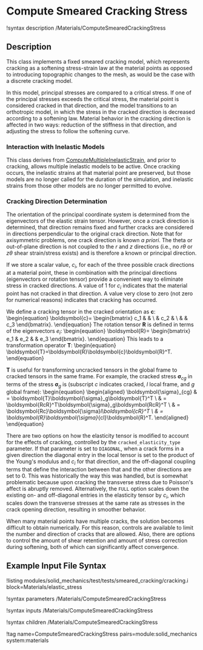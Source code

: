 # Compute Smeared Cracking Stress

!syntax description /Materials/ComputeSmearedCrackingStress

## Description

This class implements a fixed smeared cracking model, which represents cracking
as a softening stress-strain law at the material points as opposed to introducing
topographic changes to the mesh, as would be the case with a discrete cracking model.

In this model, principal stresses are compared to a critical stress.  If one of
the principal stresses exceeds the critical stress, the material point is considered
cracked in that direction, and the model transitions to an orthotropic model, in
which the stress in the cracked direction is decreased according to a softening
law. Material behavior in the cracking direction is affected in two ways: reduction
of the stiffness in that direction, and adjusting the stress to follow the softening
curve.

### Interaction with Inelastic Models

This class derives from [ComputeMultipleInelasticStrain](ComputeMultipleInelasticStress.md),
and prior to cracking, allows multiple inelastic models to be active. Once cracking
occurs, the inelastic strains at that material point are preserved, but those models
are no longer called for the duration of the simulation, and inelastic strains from
those other models are no longer permitted to evolve.

### Cracking Direction Determination

The orientation of the principal coordinate system is determined from the eigenvectors
of the elastic strain tensor.  However, once a crack direction is determined, that
direction remains fixed and further cracks are considered in directions perpendicular
to the original crack direction.  Note that for axisymmetric problems, one crack
direction is known *a priori*.  The theta or out-of-plane direction is not coupled
to the $r$ and $z$ directions (i.e., no $r\theta$ or $z\theta$ shear strain/stress
exists) and is therefore a known or principal direction.

If we store a scalar value, $c_i$, for each of the three possible crack directions
at a material point, these in combination with the principal directions (eigenvectors
or rotation tensor) provide a convenient way to eliminate stress in cracked directions.
A value of 1 for $c_i$ indicates that the material point has not cracked in that
direction.  A value very close to zero (not zero for numerical reasons) indicates
that cracking has occurred.

We define a cracking tensor in the cracked orientation as $\boldsymbol{c}$:
\begin{equation}
\boldsymbol{c}=
\begin{bmatrix}
c_1 & & \\
& c_2 & \\
& & c_3
\end{bmatrix}.
\end{equation}
The rotation tensor $\boldsymbol{R}$ is defined in terms of the eigenvectors $e_i$:
\begin{equation}
\boldsymbol{R}=
\begin{bmatrix}
e_1 & e_2 & & e_3
\end{bmatrix}.
\end{equation}
This leads to a transformation operator $\boldsymbol{T}$:
\begin{equation}
\boldsymbol{T}=\boldsymbol{R}\boldsymbol{c}\boldsymbol{R}^T.
\end{equation}

$\boldsymbol{T}$ is useful for transforming uncracked tensors in the global frame
to cracked tensors in the same frame.  For example, the cracked stress
$\boldsymbol{\sigma}_{cg}$ in terms of the stress $\boldsymbol{\sigma}_g$ is
(subscript $c$ indicates cracked, $l$ local frame, and $g$ global frame):
\begin{equation}
\begin{aligned}
\boldsymbol{\sigma}_{cg} & = \boldsymbol{T}\boldsymbol{\sigma}_g\boldsymbol{T}^T \\
                         & = \boldsymbol{RcR}^T\boldsymbol{\sigma}_g\boldsymbol{RcR}^T \\
                         & = \boldsymbol{Rc}\boldsymbol{\sigma}_l\boldsymbol{cR}^T \\
                         & = \boldsymbol{R}\boldsymbol{\sigma}_{cl}\boldsymbol{R}^T.
\end{aligned}
\end{equation}

There are two options on how the elasticity tensor is modified to account for the
effects of cracking, controlled by the `cracked_elasticity_type` parameter. If 
that parameter is set to `DIAGONAL`, when a crack forms in a given direction the
diagonal entry in the local tensor is set to the product of the Young's modulus
and $c_i$ for that direction, and the off-diagonal coupling terms that define the
interaction between that and the other directions are set to 0. This was historically
the way this was handled, but is somewhat problematic because upon cracking the 
transverse stress due to Poisson's affect is abruptly removed. Alternatively,
the `FULL` option scales down the existing on- and off-diagonal entries in the
elasticity tensor by $c_i$, which scales down the transverse stresses at the same
rate as stresses in the crack opening direction, resulting in smoother behavior.

When many material points have multiple cracks, the solution becomes difficult to
obtain numerically.  For this reason, controls are available to limit the number
and direction of cracks that are allowed. Also, there are options to control the
amount of shear retention and amount of stress correction during softening, both
of which can significantly affect convergence.

## Example Input File Syntax

!listing modules/solid_mechanics/test/tests/smeared_cracking/cracking.i block=Materials/elastic_stress

!syntax parameters /Materials/ComputeSmearedCrackingStress

!syntax inputs /Materials/ComputeSmearedCrackingStress

!syntax children /Materials/ComputeSmearedCrackingStress

!tag name=ComputeSmearedCrackingStress pairs=module:solid_mechanics system:materials
